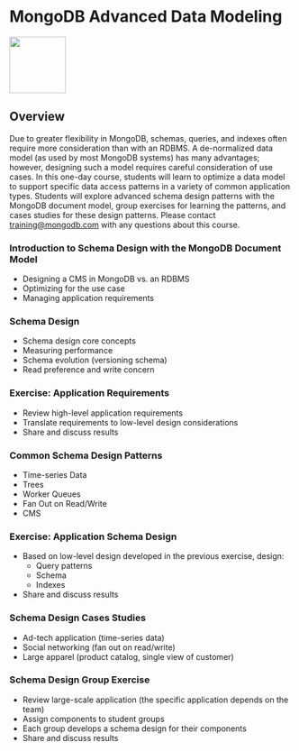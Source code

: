 # MongoDB Advanced Data Modeling

<img src="img/mongodb-university-logo.png" class="floatright single" style="width: 100px">

## Overview

Due to greater flexibility in MongoDB, schemas, queries, and indexes often require more consideration than with an RDBMS. A de-normalized data model (as used by most MongoDB systems) has many advantages; however, designing such a model requires careful consideration of use cases. In this one-day course, students will learn to optimize a data model to support specific data access patterns in a variety of common application types. Students will explore advanced schema design patterns with the MongoDB document model, group exercises for learning the patterns, and cases studies for these design patterns. Please contact <a href="mailto:training@mongodb.com">training@mongodb.com</a> with any questions about this course.

### Introduction to Schema Design with the MongoDB Document Model

* Designing a CMS in MongoDB vs. an RDBMS
* Optimizing for the use case
* Managing application requirements

### Schema Design

* Schema design core concepts
* Measuring performance
* Schema evolution (versioning schema)
* Read preference and write concern

### Exercise: Application Requirements

* Review high-level application requirements
* Translate requirements to low-level design considerations
* Share and discuss results

### Common Schema Design Patterns

* Time-series Data
* Trees
* Worker Queues
* Fan Out on Read/Write
* CMS

### Exercise: Application Schema Design

* Based on low-level design developed in the previous exercise, design:
  * Query patterns
  * Schema
  * Indexes
* Share and discuss results

### Schema Design Cases Studies

* Ad-tech application (time-series data)
* Social networking (fan out on read/write)
* Large apparel (product catalog, single view of customer)

### Schema Design Group Exercise

* Review large-scale application (the specific application depends on the team)
* Assign components to student groups
* Each group develops a schema design for their components
* Share and discuss results


<style>#resources_table{display:none;}</style>
